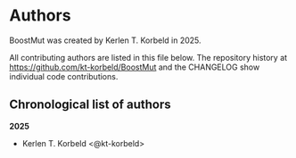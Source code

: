 # Authors

BoostMut was created by Kerlen T. Korbeld in 2025.


All contributing authors are listed in this file below.
The repository history at https://github.com/kt-korbeld/BoostMut
and the CHANGELOG show individual code contributions.

## Chronological list of authors

<!--
The rules for this file:
  * Authors are sorted chronologically, earliest to latest
  * Please format it each entry as "Preferred name <GitHub username>"
  * Your preferred name is whatever you wish to go by --
    it does *not* have to be your legal name!
  * Please start a new section for each new year
  * Don't ever delete anything
-->

**2025**
- Kerlen T. Korbeld <@kt-korbeld>